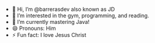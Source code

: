 - 👋 Hi, I’m @barrerasdev also known as JD
- 👀 I’m interested in the gym, programming, and reading.
- 🌱 I’m currently mastering Java!
- 😄 Pronouns: Him
- ⚡ Fun fact: I love Jesus Christ
